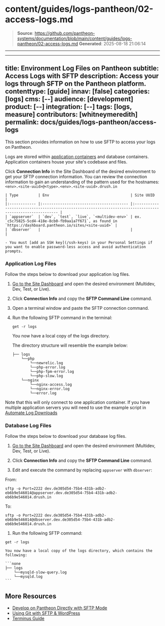 # content/guides/logs-pantheon/02-access-logs.md

> **Source**: https://github.com/pantheon-systems/documentation/blob/main/content/guides/logs-pantheon/02-access-logs.md
> **Generated**: 2025-08-18 21:06:14

---

---
title: Environment Log Files on Pantheon
subtitle: Access Logs with SFTP
description: Access your logs through SFTP on the Pantheon platform.
contenttype: [guide]
innav: [false]
categories: [logs]
cms: [--]
audience: [development]
product: [--]
integration: [--]
tags: [logs, measure]
contributors: [whitneymeredith]
permalink: docs/guides/logs-pantheon/access-logs
---

This section provides information on how to use SFTP to access your logs on Pantheon.

Logs are stored within [application containers](/application-containers) and database containers. Application containers house your site's codebase and files.

Click **Connection Info** in the Site Dashboard of the desired environment to get your SFTP connection information. You can review the connection information to gain an understanding of the pattern used for the hostnames: `<env>.<site-uuid>@<type>.<env>.<site-uuid>.drush.in`

    | Type         | Env                                     | Site UUID                                                                                                 |
    |:------------ |:--------------------------------------- |:--------------------------------------------------------------------------------------------------------- |
    | `appserver`  | `dev`, `test`, `live`, `<multidev-env>` | ex. `c5c75825-5cd4-418e-8cb0-fb9aa1a7f671`, as found in `https://dashboard.pantheon.io/sites/<site-uuid>` |
    | `dbserver`   |                                         |                                                                                                           |

    - You must [add an SSH key](/ssh-keys) in your Personal Settings if you want to enable password-less access and avoid authentication prompts.


### Application Log Files

Follow the steps below to download your application log files.

1. [Go to the Site Dashboard](/guides/account-mgmt/workspace-sites-teams/sites#site-dashboard) and open the desired environment (Multidev, Dev, Test, or Live).

1. Click **Connection Info** and copy the **SFTP Command Line** command.

1. Open a terminal window and paste the SFTP connection command.

1. Run the following SFTP command in the terminal:

   ```none
   get -r logs
   ```

    You now have a local copy of the logs directory.

    The directory structure will resemble the example below:

    ```none
    ├── logs
        └──php
            └──newrelic.log
            └──php-error.log
            └──php-fpm-error.log
            └──php-slow.log
        └──nginx
            └──nginx-access.log
            └──nginx-error.log
            └──error.log
    ```

Note that this will only connect to one application container. If you have multiple application servers you will need to use the example script in [Automate Log Downloads](/guides/logs-pantheon/automate-log-downloads)

### Database Log Files

Follow the steps below to download your database log files.

1. [Go to the Site Dashboard](/guides/account-mgmt/workspace-sites-teams/sites#site-dashboard) and open the desired environment (Multidev, Dev, Test, or Live).

1. Click **Connection Info** and copy the **SFTP Command Line** command.

1. Edit and execute the command by replacing `appserver` with `dbserver`:

 From:

 ```bash{promptUser: user}
 sftp -o Port=2222 dev.de305d54-75b4-431b-adb2-eb6b9e546014@appserver.dev.de305d54-75b4-431b-adb2-eb6b9e546014.drush.in
 ```

 To:

 ```bash{promptUser: user}
 sftp -o Port=2222 dev.de305d54-75b4-431b-adb2-eb6b9e546014@dbserver.dev.de305d54-75b4-431b-adb2-eb6b9e546014.drush.in
 ```

1. Run the following SFTP command:

 ```none
 get -r logs
 ```

    You now have a local copy of the logs directory, which contains the following:

    ```none
    ├── logs
        └──mysqld-slow-query.log
        └──mysqld.log
    ```

## More Resources

- [Develop on Pantheon Directly with SFTP Mode](/guides/sftp)
- [Using Git with SFTP & WordPress](/guides/wordpress-git/)
- [Terminus Guide](/terminus)
